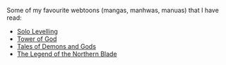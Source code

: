 Some of my favourite webtoons (mangas, manhwas, manuas) that I have read:

- [Solo Levelling](https://myanimelist.net/manga/121496/Solo_Leveling)
- [Tower of God](https://myanimelist.net/manga/122663/Tower_of_God)
- [Tales of Demons and Gods](https://tales-of-demons-and-gods.fandom.com/wiki/Main_Page)
- [The Legend of the Northern Blade](https://myanimelist.net/manga/134744/The_Legend_of_the_Northern_Blade)
